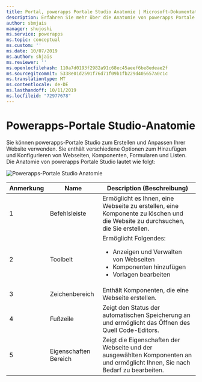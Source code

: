```yaml
---
title: Portal, powerapps Portale Studio Anatomie | Microsoft-Dokumentation
description: Erfahren Sie mehr über die Anatomie von powerapps Portale Studio.
author: sbmjais
manager: shujoshi
ms.service: powerapps
ms.topic: conceptual
ms.custom: ''
ms.date: 10/07/2019
ms.author: shjais
ms.reviewer: ''
ms.openlocfilehash: 110a7d0193f2982a91c68ec45aeef6be8edeae2f
ms.sourcegitcommit: 5338e01d2591f76d71f09b1fb229d405657a0c1c
ms.translationtype: MT
ms.contentlocale: de-DE
ms.lasthandoff: 10/11/2019
ms.locfileid: "72977678"
---
```

# <a name="powerapps-portals-studio-anatomy"></a>Powerapps-Portale Studio-Anatomie

Sie können powerapps-Portale Studio zum Erstellen und Anpassen Ihrer Website verwenden. Sie enthält verschiedene Optionen zum Hinzufügen und Konfigurieren von Webseiten, Komponenten, Formularen und Listen. Die Anatomie von powerapps Portale Studio lautet wie folgt:

![Powerapps-Portale Studio Anatomie](media/maker-anatomy.png "powerapps Portale Studio Anatomie")  

| **Anmerkung** | **Name**        | **Description** (Beschreibung)                                                                              |
|----------------|-----------------|----------------------------------------------------------------------------------------------|
| 1              | Befehlsleiste     | Ermöglicht es Ihnen, eine Webseite zu erstellen, eine Komponente zu löschen und die Website zu durchsuchen, die Sie erstellen.  |
| 2              | Toolbelt        | Ermöglicht Folgendes:<ul><li>Anzeigen und Verwalten von Webseiten</li><li>Komponenten hinzufügen</li><li>Vorlagen bearbeiten</li></ul>  |
| 3              | Zeichenbereich          | Enthält Komponenten, die eine Webseite erstellen.                                                    |
| 4              | Fußzeile          | Zeigt den Status der automatischen Speicherung an und ermöglicht das Öffnen des Quell Code-Editors.                         |
| 5              | Eigenschaften Bereich | Zeigt die Eigenschaften der Webseite und der ausgewählten Komponenten an und ermöglicht Ihnen, Sie nach Bedarf zu bearbeiten. |

